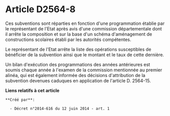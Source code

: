 # Article D2564-8

Ces subventions sont réparties en fonction d'une programmation établie par le représentant de l'Etat après avis d'une
commission départementale dont il arrête la composition et sur la base d'un schéma d'aménagement de constructions scolaires
établi par les autorités compétentes. 

Le représentant de l'Etat arrête la liste des opérations susceptibles de bénéficier de la subvention ainsi que le montant et
le taux de cette dernière. 

Un bilan d'exécution des programmations des années antérieures est soumis chaque année à l'examen de la commission mentionnée
au premier alinéa, qui est également informée des décisions d'attribution de la subvention devenues caduques en application
de l'article D. 2564-15.

**Liens relatifs à cet article**

	**Créé par**:

	  - Décret n°2014-616 du 12 juin 2014 - art. 1
